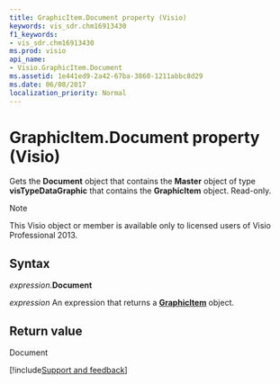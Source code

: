 ```yaml
---
title: GraphicItem.Document property (Visio)
keywords: vis_sdr.chm16913430
f1_keywords:
- vis_sdr.chm16913430
ms.prod: visio
api_name:
- Visio.GraphicItem.Document
ms.assetid: 1e441ed9-2a42-67ba-3860-1211abbc8d29
ms.date: 06/08/2017
localization_priority: Normal
---
```



# GraphicItem.Document property (Visio)

Gets the  **Document** object that contains the **Master** object of type **visTypeDataGraphic** that contains the **GraphicItem** object. Read-only.


> [!NOTE] 
> This Visio object or member is available only to licensed users of Visio Professional 2013.


## Syntax

_expression_.**Document**

 _expression_ An expression that returns a **[GraphicItem](Visio.GraphicItem.md)** object.


## Return value

Document

[!include[Support and feedback](~/includes/feedback-boilerplate.md)]